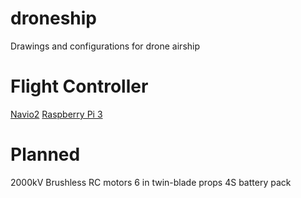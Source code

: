 # droneship
Drawings and configurations for drone airship

# Flight Controller
[Navio2](https://www.robotshop.com/en/navio2-autopilot-kit-raspberry-pi-2-3.html)
[Raspberry Pi 3](https://www.adafruit.com/product/3775)

# Planned
2000kV Brushless RC motors
6 in twin-blade props
4S battery pack
